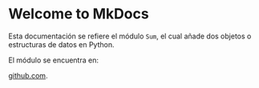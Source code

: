 # Welcome to MkDocs
Esta documentación se refiere el módulo `Sum`, el cual añade dos objetos
o estructuras de datos en Python.

El módulo se encuentra en: 

[github.com](https://github.com/celeste-03/Sum).

